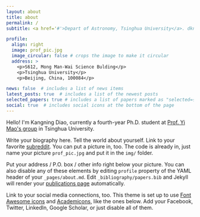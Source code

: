 ```yaml
---
layout: about
title: about
permalink: /
subtitle: <a href='#'>Depart of Astronomy, Tsinghua University</a>. dkn16@foxmail.com

profile:
  align: right
  image: prof_pic.jpg
  image_circular: false # crops the image to make it circular
  address: >
    <p>S612, Mong Man-Wai Science Bulding</p>
    <p>Tsinghua University</p>
    <p>Beijing, China, 100084</p>

news: false  # includes a list of news items
latest_posts: true  # includes a list of the newest posts
selected_papers: true # includes a list of papers marked as "selected={true}"
social: true  # includes social icons at the bottom of the page
---
```


Hello! I'm Kangning Diao, currently a fourth-year Ph.D. student at [Prof. Yi Mao's group](http://i.astro.tsinghua.edu.cn/~ymao/) in Tsinghua University.

Write your biography here. Tell the world about yourself. Link to your favorite [subreddit](http://reddit.com). You can put a picture in, too. The code is already in, just name your picture `prof_pic.jpg` and put it in the `img/` folder.

Put your address / P.O. box / other info right below your picture. You can also disable any of these elements by editing `profile` property of the YAML header of your `_pages/about.md`. Edit `_bibliography/papers.bib` and Jekyll will render your [publications page](/al-folio/publications/) automatically.

Link to your social media connections, too. This theme is set up to use [Font Awesome icons](https://fontawesome.com/) and [Academicons](https://jpswalsh.github.io/academicons/), like the ones below. Add your Facebook, Twitter, LinkedIn, Google Scholar, or just disable all of them.
